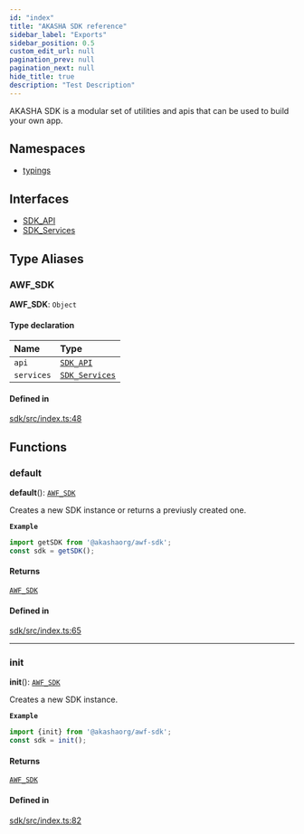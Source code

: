 ```yaml
---
id: "index"
title: "AKASHA SDK reference"
sidebar_label: "Exports"
sidebar_position: 0.5
custom_edit_url: null
pagination_prev: null
pagination_next: null
hide_title: true
description: "Test Description"
---
```


AKASHA SDK is a modular set of utilities and apis that can be used to build
your own app.

## Namespaces

- [typings](namespaces/typings.md)

## Interfaces

- [SDK\_API](interfaces/SDK_API.md)
- [SDK\_Services](interfaces/SDK_Services.md)

## Type Aliases

### AWF\_SDK

 **AWF\_SDK**: `Object`

#### Type declaration

| Name | Type |
| :------ | :------ |
| `api` | [`SDK_API`](interfaces/SDK_API.md) |
| `services` | [`SDK_Services`](interfaces/SDK_Services.md) |

#### Defined in

[sdk/src/index.ts:48](https://github.com/AKASHAorg/akasha-core/blob/f6d11f7a/libs/sdk/src/index.ts#L48)

## Functions

### default

**default**(): [`AWF_SDK`](#awf_sdk)

Creates a new SDK instance or returns a previusly created one.

**`Example`**

```ts
import getSDK from '@akashaorg/awf-sdk';
const sdk = getSDK();
```

#### Returns

[`AWF_SDK`](#awf_sdk)

#### Defined in

[sdk/src/index.ts:65](https://github.com/AKASHAorg/akasha-core/blob/f6d11f7a/libs/sdk/src/index.ts#L65)

___

### init

**init**(): [`AWF_SDK`](#awf_sdk)

Creates a new SDK instance.

**`Example`**

```ts
import {init} from '@akashaorg/awf-sdk';
const sdk = init();
```

#### Returns

[`AWF_SDK`](#awf_sdk)

#### Defined in

[sdk/src/index.ts:82](https://github.com/AKASHAorg/akasha-core/blob/f6d11f7a/libs/sdk/src/index.ts#L82)
